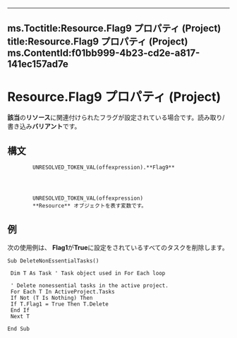 

---
ms.Toctitle:Resource.Flag9 プロパティ (Project)
title:Resource.Flag9 プロパティ (Project)
ms.ContentId:f01bb999-4b23-cd2e-a817-141ec157ad7e
---
# Resource.Flag9 プロパティ (Project)




**該当**の**リソース**に関連付けられたフラグが設定されている場合です。読み取り/書き込み**バリアント**です。

## 構文

            UNRESOLVED_TOKEN_VAL(offexpression).**Flag9**




            UNRESOLVED_TOKEN_VAL(offexpression)
            **Resource** オブジェクトを表す変数です。



## 例
次の使用例は、 **Flag1**が**True**に設定をされているすべてのタスクを削除します。

```vba
Sub DeleteNonEssentialTasks() 
 
 Dim T As Task ' Task object used in For Each loop 
 
 ' Delete nonessential tasks in the active project. 
 For Each T In ActiveProject.Tasks 
 If Not (T Is Nothing) Then 
 If T.Flag1 = True Then T.Delete 
 End If 
 Next T 
 
End Sub
```





